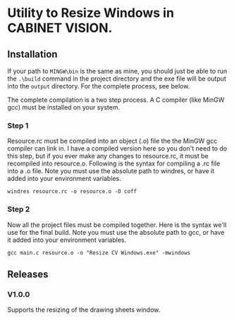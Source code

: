 
# Utility to Resize Windows in CABINET VISION.

## Installation

If your path to `MINGW\bin` is the same as mine, you should just be able to run the `.\build` command in the project directory and the exe file will be output into the `output` directory.
For the complete process, see below.

The complete compilation is a two step process. A C compiler (like MinGW gcc) must be installed on your system.
### Step 1
Resource.rc must be compiled into an object (.o) file the the MinGW gcc compiler can link in.
I have a compiled version here so you don't need to do this step, but if you ever make any changes to resource.rc, it must be recompiled into resource.o.
Following is the syntax for compiling a .rc file into a .o file. Note you must use the absolute path to windres, or have it added into your environment variables.
```
windres resource.rc -o resource.o -O coff
```
### Step 2
Now all the project files must be compiled together.
Here is the syntax we'll use for the final build. Note you must use the absolute path to gcc, or have it added into your environment variables.
```
gcc main.c resource.o -o "Resize CV Windows.exe" -mwindows
```


## Releases
### V1.0.0
Supports the resizing of the drawing sheets window.
